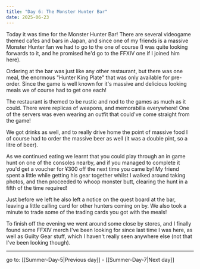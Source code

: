 ```yaml
---
title: "Day 6: The Monster Hunter Bar"
date: 2025-06-23
---
```

Today it was time for the Monster Hunter Bar!
There are several videogame themed cafes and bars in Japan, and since one of my friends is a massive Monster Hunter fan we had to go to the one of course (I was quite looking forwards to it, and he promised he'd go to the FFXIV one if I joined him here).

<!-- game memorabilia sidebar -->
Ordering at the bar was just like any other restaurant, but there was one meal, the enormous "Hunter King Plate" that was only available for pre-order. Since the game is well known for it's massive and delicious looking meals we of course had to get one each!

The restaurant is themed to be rustic and nod to the games as much as it could. There were replicas of weapons, and memorabilia everywhere! One of the servers was even wearing an outfit that could've come straight from the game!

<!-- banner image of outfit mannequins -->

We got drinks as well, and to really drive home the point of massive food I of course had to order the massive beer as well (it was a double pint, so a litre of beer).

<!-- food -->

As we continued eating we learnt that you could play through an in game hunt on one of the consoles nearby, and if you managed to complete it you'd get a voucher for ¥300 off the next time you came by! My friend spent a little while getting his gear together whilst I walked around taking photos, and then proceeded to whoop monster butt, clearing the hunt in a fifth of the time required!

<!-- quest complete screen -->

Just before we left he also left a notice on the quest board at the bar, leaving a little calling card for other hunters coming on by. We also took a minute to trade some of the trading cards you got with the meals!

<!-- quest board -->

To finish off the evening we went around some close by stores, and I finally found some FFXIV merch I've been looking for since last time I was here, as well as Guilty Gear stuff, which I haven't really seen anywhere else (not that I've been looking though).

<!-- guilty gear merch -->

---

go to: [[Summer-Day-5|Previous day]] - [[Summer-Day-7|Next day]]